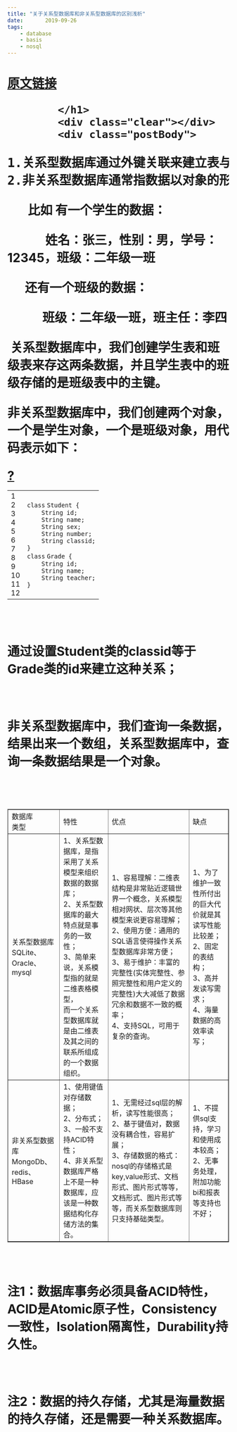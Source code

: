 ```yaml
---
title: "关于关系型数据库和非关系型数据库的区别浅析"
date:       2019-09-26
tags:
	- database
	- basis
	- nosql
---
```


<div class="post">
            <h1 class="postTitle">
                
<a id="cb_post_title_url" class="postTitle2" href="https://www.cnblogs.com/wuyepeng/p/9744393.html">原文链接</a>

            </h1>
            <div class="clear"></div>
            <div class="postBody">
                
<div id="cnblogs_post_body" class="blogpost-body ">
    <pre class="best-text mb-10">1.关系型数据库通过外键关联来建立表与表之间的关系，<br>2.非关系型数据库通常指数据以对象的形式存储在数据库中，而对象之间的关系通过每个对象自身的属性来决定</pre>
<p>&nbsp;&nbsp;&nbsp;&nbsp;&nbsp;&nbsp; 比如 有一个学生的数据：</p>
<p>&nbsp;&nbsp;&nbsp;&nbsp;&nbsp;&nbsp;&nbsp;&nbsp;&nbsp;&nbsp;&nbsp;&nbsp; 姓名：张三，性别：男，学号：12345，班级：二年级一班</p>
<p>&nbsp;&nbsp;&nbsp;&nbsp;&nbsp; 还有一个班级的数据：</p>
<p>&nbsp;&nbsp;&nbsp;&nbsp;&nbsp;&nbsp;&nbsp;&nbsp;&nbsp;&nbsp;&nbsp; 班级：二年级一班，班主任：李四</p>
<p>&nbsp;关系型数据库中，我们创建学生表和班级表来存这两条数据，并且学生表中的班级存储的是班级表中的主键。</p>
<p>非关系型数据库中，我们创建两个对象，一个是学生对象，一个是班级对象，用代码表示如下：</p>
<div class="cnblogs_Highlighter sh-gutter">
<div><div id="highlighter_214897" class="syntaxhighlighter  cpp"><div class="toolbar"><span><a href="#" class="toolbar_item command_help help">?</a></span></div><table border="0" cellpadding="0" cellspacing="0"><tbody><tr><td class="gutter"><div class="line number1 index0 alt2">1</div><div class="line number2 index1 alt1">2</div><div class="line number3 index2 alt2">3</div><div class="line number4 index3 alt1">4</div><div class="line number5 index4 alt2">5</div><div class="line number6 index5 alt1">6</div><div class="line number7 index6 alt2">7</div><div class="line number8 index7 alt1">8</div><div class="line number9 index8 alt2">9</div><div class="line number10 index9 alt1">10</div><div class="line number11 index10 alt2">11</div><div class="line number12 index11 alt1">12</div></td><td class="code"><div class="container"><div class="line number1 index0 alt2"><code class="cpp keyword bold">class</code> <code class="cpp plain">Student {</code></div><div class="line number2 index1 alt1"><code class="cpp spaces">&nbsp;&nbsp;&nbsp;&nbsp;</code><code class="cpp plain">String id;</code></div><div class="line number3 index2 alt2"><code class="cpp spaces">&nbsp;&nbsp;&nbsp;&nbsp;</code><code class="cpp plain">String name;</code></div><div class="line number4 index3 alt1"><code class="cpp spaces">&nbsp;&nbsp;&nbsp;&nbsp;</code><code class="cpp plain">String sex;</code></div><div class="line number5 index4 alt2"><code class="cpp spaces">&nbsp;&nbsp;&nbsp;&nbsp;</code><code class="cpp plain">String number;</code></div><div class="line number6 index5 alt1"><code class="cpp spaces">&nbsp;&nbsp;&nbsp;&nbsp;</code><code class="cpp plain">String classid;</code></div><div class="line number7 index6 alt2"><code class="cpp plain">}</code></div><div class="line number8 index7 alt1"><code class="cpp keyword bold">class</code> <code class="cpp plain">Grade {</code></div><div class="line number9 index8 alt2"><code class="cpp spaces">&nbsp;&nbsp;&nbsp;&nbsp;</code><code class="cpp plain">String id;</code></div><div class="line number10 index9 alt1"><code class="cpp spaces">&nbsp;&nbsp;&nbsp;&nbsp;</code><code class="cpp plain">String name;</code></div><div class="line number11 index10 alt2"><code class="cpp spaces">&nbsp;&nbsp;&nbsp;&nbsp;</code><code class="cpp plain">String teacher;</code></div><div class="line number12 index11 alt1"><code class="cpp plain">}</code></div></div></td></tr></tbody></table></div></div>
</div>
<p>　　</p>
<p>通过设置Student类的classid等于Grade类的id来建立这种关系；</p>
<p>&nbsp;</p>
<p>非关系型数据库中，我们查询一条数据，结果出来一个数组，关系型数据库中，查询一条数据结果是一个对象。</p>
<p>&nbsp;</p>
<table border="1" cellspacing="1" cellpadding="1">
<tbody>
<tr>
<td>数据库<br>类型</td>
<td>特性</td>
<td>优点</td>
<td>缺点</td>

</tr>
<tr>
<td>关系型数据库<br>SQLite、Oracle、mysql</td>
<td>1、关系型数据库，是指采用了关系模型来组织<br>数据的数据库；<br>2、关系型数据库的最大特点就是事务的一致性；<br>3、简单来说，关系模型指的就是二维表格模型，<br>而一个关系型数据库就是由二维表及其之间的联系所组成的一个数据组织。</td>
<td>1、容易理解：二维表结构是非常贴近逻辑世界一个概念，关系模型相对网状、层次等其他模型来说更容易理解；<br>2、使用方便：通用的SQL语言使得操作关系型数据库非常方便；<br>3、易于维护：丰富的完整性(实体完整性、参照完整性和用户定义的完整性)大大减低了数据冗余和数据不一致的概率；<br>4、支持SQL，可用于复杂的查询。</td>
<td>1、为了维护一致性所付出的巨大代价就是其读写性能比较差；<br>2、固定的表结构；<br>3、高并发读写需求；<br>4、海量数据的高效率读写；</td>

</tr>
<tr>
<td>非关系型数据库<br>MongoDb、redis、HBase</td>
<td>1、使用键值对存储数据；<br>2、分布式；<br>3、一般不支持ACID特性；<br>4、非关系型数据库严格上不是一种数据库，应该是一种数据结构化存储方法的集合。</td>
<td>1、无需经过sql层的解析，读写性能很高；<br>2、基于键值对，数据没有耦合性，容易扩展；<br>3、存储数据的格式：nosql的存储格式是key,value形式、文档形式、图片形式等等，文档形式、图片形式等等，而关系型数据库则只支持基础类型。</td>
<td>1、不提供sql支持，学习和使用成本较高；<br>2、无事务处理，附加功能bi和报表等支持也不好；</td>

</tr>

</tbody>

</table>
<p>&nbsp;</p>
<p>注1：数据库事务必须具备ACID特性，ACID是Atomic原子性，Consistency一致性，Isolation隔离性，Durability持久性。</p>
<p>&nbsp;</p>
<p>注2：数据的持久存储，尤其是海量数据的持久存储，还是需要一种关系数据库。</p>
